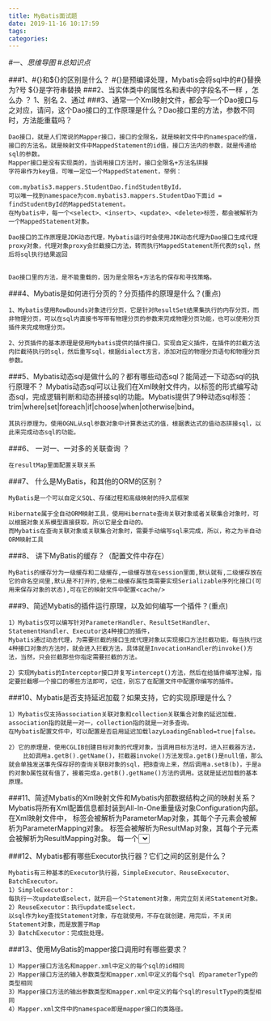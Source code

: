 ```yaml
---
title: MyBatis面试题
date: 2019-11-16 10:17:59
tags: 
categories: 
---
```

#一、*思维导图*
#*总知识点*

###1、#{}和${}的区别是什么？
	#{}是预编译处理，Mybatis会将sql中的#{}替换为?号
	${}是字符串替换
###2、当实体类中的属性名和表中的字段名不一样 ，怎么办 ？
	1、别名
	2、通过<resultMap>
###3、通常一个Xml映射文件，都会写一个Dao接口与之对应，请问，这个Dao接口的工作原理是什么？Dao接口里的方法，参数不同时，方法能重载吗？
	
	Dao接口，就是人们常说的Mapper接口，接口的全限名，就是映射文件中的namespace的值，接口的方法名，就是映射文件中MappedStatement的id值，接口方法内的参数，就是传递给sql的参数。
	Mapper接口是没有实现类的，当调用接口方法时，接口全限名+方法名拼接
	字符串作为key值，可唯一定位一个MappedStatement，举例：
	
	com.mybatis3.mappers.StudentDao.findStudentById，
	可以唯一找到namespace为com.mybatis3.mappers.StudentDao下面id = findStudentById的MappedStatement。
	在Mybatis中，每一个<select>、<insert>、<update>、<delete>标签，都会被解析为一个MappedStatement对象。
	
	Dao接口的工作原理是JDK动态代理，Mybatis运行时会使用JDK动态代理为Dao接口生成代理proxy对象，代理对象proxy会拦截接口方法，转而执行MappedStatement所代表的sql，然后将sql执行结果返回

	
	Dao接口里的方法，是不能重载的，因为是全限名+方法名的保存和寻找策略。

###4、Mybatis是如何进行分页的？分页插件的原理是什么？(重点)

	1、Mybatis使用RowBounds对象进行分页，它是针对ResultSet结果集执行的内存分页，而非物理分页，可以在sql内直接书写带有物理分页的参数来完成物理分页功能，也可以使用分页插件来完成物理分页。
	
	2、分页插件的基本原理是使用Mybatis提供的插件接口，实现自定义插件，在插件的拦截方法内拦截待执行的sql，然后重写sql，根据dialect方言，添加对应的物理分页语句和物理分页参数。

###5、Mybatis动态sql是做什么的？都有哪些动态sql？能简述一下动态sql的执行原理不？
	Mybatis动态sql可以让我们在Xml映射文件内，以标签的形式编写动态sql，完成逻辑判断和动态拼接sql的功能。Mybatis提供了9种动态sql标签：trim|where|set|foreach|if|choose|when|otherwise|bind。
	
	其执行原理为，使用OGNL从sql参数对象中计算表达式的值，根据表达式的值动态拼接sql，以此来完成动态sql的功能。


###6、 一对一、一对多的关联查询 ？

	在resultMap里面配置关联关系


###7、 什么是MyBatis，和其他的ORM的区别？

	MyBatis是一个可以自定义SQL、存储过程和高级映射的持久层框架

	Hibernate属于全自动ORM映射工具，使用Hibernate查询关联对象或者关联集合对象时，可以根据对象关系模型直接获取，所以它是全自动的。
    而Mybatis在查询关联对象或关联集合对象时，需要手动编写sql来完成，所以，称之为半自动ORM映射工具

###8、 讲下MyBatis的缓存？（配置文件中存在）

	MyBatis的缓存分为一级缓存和二级缓存,一级缓存放在session里面,默认就有,二级缓存放在它的命名空间里,默认是不打开的,使用二级缓存属性类需要实现Serializable序列化接口(可用来保存对象的状态),可在它的映射文件中配置<cache/>


###9、简述Mybatis的插件运行原理，以及如何编写一个插件？(重点)

	1）Mybatis仅可以编写针对ParameterHandler、ResultSetHandler、StatementHandler、Executor这4种接口的插件，
	Mybatis通过动态代理，为需要拦截的接口生成代理对象以实现接口方法拦截功能，每当执行这4种接口对象的方法时，就会进入拦截方法，具体就是InvocationHandler的invoke()方法，当然，只会拦截那些你指定需要拦截的方法。
	
	2）实现Mybatis的Interceptor接口并复写intercept()方法，然后在给插件编写注解，指定要拦截哪一个接口的哪些方法即可，记住，别忘了在配置文件中配置你编写的插件。


###10、Mybatis是否支持延迟加载？如果支持，它的实现原理是什么？

	1）Mybatis仅支持association关联对象和collection关联集合对象的延迟加载，association指的就是一对一，collection指的就是一对多查询。
	在Mybatis配置文件中，可以配置是否启用延迟加载lazyLoadingEnabled=true|false。
	
	2）它的原理是，使用CGLIB创建目标对象的代理对象，当调用目标方法时，进入拦截器方法，
	    比如调用a.getB().getName()，拦截器invoke()方法发现a.getB()是null值，那么就会单独发送事先保存好的查询关联B对象的sql，把B查询上来，然后调用a.setB(b)，于是a的对象b属性就有值了，接着完成a.getB().getName()方法的调用。这就是延迟加载的基本原理。


###11、简述Mybatis的Xml映射文件和Mybatis内部数据结构之间的映射关系？
	Mybatis将所有Xml配置信息都封装到All-In-One重量级对象Configuration内部。在Xml映射文件中，
	<parameterMap>标签会被解析为ParameterMap对象，其每个子元素会被解析为ParameterMapping对象。
	<resultMap>标签会被解析为ResultMap对象，其每个子元素会被解析为ResultMapping对象。
	每一个<select>、<insert>、<update>、<delete>标签均会被解析为MappedStatement对象，标签内的sql会被解析为BoundSql对象

###12、Mybatis都有哪些Executor执行器？它们之间的区别是什么？
	
	Mybatis有三种基本的Executor执行器，SimpleExecutor、ReuseExecutor、BatchExecutor。
	1）SimpleExecutor：
	每执行一次update或select，就开启一个Statement对象，用完立刻关闭Statement对象。
	2）ReuseExecutor：执行update或select，
	以sql作为key查找Statement对象，存在就使用，不存在就创建，用完后，不关闭Statement对象，而是放置于Map
	3）BatchExecutor：完成批处理。


###13、使用MyBatis的mapper接口调用时有哪些要求？

	1）Mapper接口方法名和mapper.xml中定义的每个sql的id相同
	2）Mapper接口方法的输入参数类型和mapper.xml中定义的每个sql 的parameterType的类型相同
	3）Mapper接口方法的输出参数类型和mapper.xml中定义的每个sql的resultType的类型相同
	4）Mapper.xml文件中的namespace即是mapper接口的类路径。